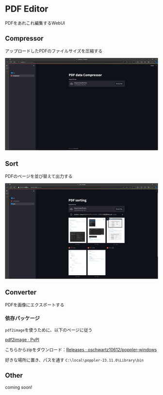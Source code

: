 # PDF Editor

PDFをあれこれ編集するWebUI

## Compressor

アップロードしたPDFのファイルサイズを圧縮する

![compressor_fig](./docs/01_compressor_fig.png)

## Sort

PDFのページを並び替えて出力する

![sort_fig](./docs/02_sort_fig.png)

## Converter

PDFを画像にエクスポートする

### 依存パッケージ

`pdf2image`を使うために、以下のページに従う

[pdf2image · PyPI](https://pypi.org/project/pdf2image/)

こちらからzipをダウンロード：[Releases · oschwartz10612/poppler-windows](https://github.com/oschwartz10612/poppler-windows/releases/)

好きな場所に置き、パスを通す `C:\local\poppler-23.11.0\Library\bin`

## Other

coming soon!

